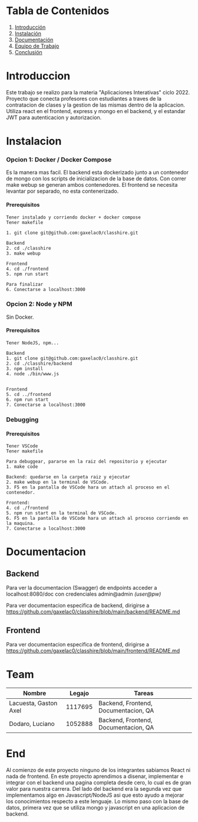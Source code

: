 # Tabla de Contenidos
1. [Introducción](#Introduccion)
2. [Instalación](#Instalacion)
3. [Documentación](#Documentacion)
4. [Equipo de Trabajo](#Team)
5. [Conclusión](#End)


# Introduccion
Este trabajo se realizo para la materia "Aplicaciones Interativas" ciclo 2022.
Proyecto que conecta profesores con estudiantes a traves de la contratacion de clases y la gestion de las mismas dentro de la aplicacion. 
Utiliza react en el frontend, express y mongo en el backend, y el estandar JWT para autenticacion y autorizacion.

# Instalacion

### Opcion 1: Docker / Docker Compose
Es la manera mas facil. El backend esta dockerizado junto a un contenedor de mongo con los scripts de inicializacion de la base de datos. Con correr make webup se generan ambos contenedores. El frontend se necesita levantar por separado, no esta contenerizado.

#### Prerequisitos
```
Tener instalado y corriendo docker + docker compose
Tener makefile
```
```
1. git clone git@github.com:gaxelac0/classhire.git

Backend
2. cd ./classhire
3. make webup

Frontend
4. cd ./frontend
5. npm run start

Para finalizar
6. Conectarse a localhost:3000

```


### Opcion 2: Node y NPM
Sin Docker.

#### Prerequisitos
```
Tener NodeJS, npm...
```
```
Backend
1. git clone git@github.com:gaxelac0/classhire.git
2. cd ./classhire/backend
3. npm install
4. node ./bin/www.js


Frontend
5. cd ../frontend
6. npm run start
7. Conectarse a localhost:3000

```

### Debugging
#### Prerequisitos
```
Tener VSCode
Tener makefile
```
```
Para debuggear, pararse en la raiz del repositorio y ejecutar
1. make code

Backend: quedarse en la carpeta raiz y ejecutar
2. make webup en la terminal de VSCode.
3. F5 en la pantalla de VSCode hara un attach al proceso en el contenedor.

Frontend:
4. cd ./frontend
5. npm run start en la terminal de VSCode.
6. F5 en la pantalla de VSCode hara un attach al proceso corriendo en la maquina.
7. Conectarse a localhost:3000
```

# Documentacion
## Backend
Para ver la documentacion (Swagger) de endpoints acceder a localhost:8080/doc con credenciales  admin@admin *_(user@pw)_*

Para ver documentacion especifica de backend, dirigirse a https://github.com/gaxelac0/classhire/blob/main/backend/README.md


## Frontend
Para ver documentacion especifica de frontend, dirigirse a https://github.com/gaxelac0/classhire/blob/main/frontend/README.md

# Team
| Nombre                    | Legajo    | Tareas                           |
| ------------------------- | --------- | -------------------------------- |
| Lacuesta, Gaston Axel     | 1117695   | Backend, Frontend, Documentacion, QA |
| Dodaro, Luciano           | 1052888   | Backend, Frontend, Documentacion, QA |



# End
Al comienzo de este proyecto ninguno de los integrantes sabiamos React ni nada de frontend. En este proyecto aprendimos a disenar, implementar e integrar con el backend una pagina completa desde cero, lo cual es de gran valor para nuestra carrera. Del lado del backend era la segunda vez que implementamos algo en Javascript/NodeJS asi que esto ayudo a mejorar los conocimientos respecto a este lenguaje. Lo mismo paso con la base de datos, primera vez que se utiliza mongo y javascript en una aplicacion de backend. 